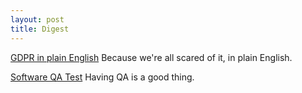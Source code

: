 ```yaml
---
layout: post
title: Digest
---
```


[GDPR in plain
English](https://blog.varonis.com/gdpr-requirements-list-in-plain-english/)
Because we're all scared of it, in plain English.

[Software QA Test](http://www.softwareqatest.com/index.html) Having QA is
a good thing.





